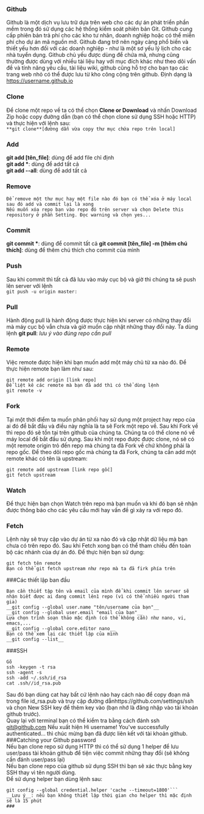 ﻿### Github  
Github là một dịch vụ lưu trữ dựa trên web cho các dự án phát triển phần mềm trong đó sử dụng các hệ thống kiểm soát phiên bản Git. Github cung cấp phiên bản trả phí cho các kho tư nhân, doanh nghiệp hoặc có thể miễn phí cho dự 
án mã nguồn mở. Github đang trở nên ngày càng phổ biến và thiết yếu hơn đối với các doanh nghiệp - như là một sơ yếu lý lịch cho các nhà tuyển dụng.
Github chủ yếu được dùng để chứa mã, nhưng cũng thường được dùng với nhiều tài liệu hay với mục đích khác như theo dõi vấn đề và tính năng yêu cầu, tài liệu wiki, github cũng hỗ trợ cho bạn tạo các trang web nhỏ có thể được lưu từ kho công cộng trên github. Định dạng là https://username.github.io  
### Clone  
Để clone một repo về ta có thể chọn **Clone or Download** và nhấn Download Zip hoặc copy đường dẫn (bạn có thể chọn clone sử dụng SSH hoặc HTTP) và thực hiện với lệnh sau:  
```**git clone**[đường dẫn vừa copy thư mục chứa repo trên local]```  
### Add  
**git add [tên_file]**: dùng để add file chỉ định  
__git add *__: dùng để add tất cả  
**git add --all**: dùng để add tất cả  
### Remove  
```  
Để remove một thư mục hay một file nào đó bạn có thể xóa ở máy local sau đó add và commit lại là xong
Nếu muốn xóa repo bạn vào repo đó trên server và chọn Delete this repository ở phần Setting. Đọc warning và chọn yes...  
```  
### Commit  
__git commit *__: dùng để commit tất cả
**git commit [tên_file] -m [thêm chú thích]**: dùng để thêm chú thích cho commit của mình  
### Push  
Sau khi commit thì tất cả đã lưu vào máy cục bộ và giờ thì chúng ta sẽ push lên server với lệnh  
```git push -u origin master:```  
### Pull  
Hành động pull là hành động được thực hiện khi server có những thay đổi mà máy cục bộ vẫn chưa và giờ muốn cập nhật những thay đổi này. Ta dùng lệnh
**git pull**: *lưu ý vào đúng repo cần pull*  
### Remote  
Việc remote được hiện khi bạn muốn add một máy chủ từ xa nào đó. Để thực hiện remote bạn làm như sau:  
```
git remote add origin [link repo]
Để liệt kê các remote mà bạn đã add thì có thể dùng lệnh
git remote -v  
```  
### Fork  
Tại một thời điểm ta muốn phân phối hay sử dụng một project hay repo của ai đó để bắt đầu và điều này nghĩa là ta sẽ Fork một repo về. Sau khi Fork về thì repo đó sẽ tồn tại trên github của chúng ta. Chúng ta có thể clone nó về máy local để bắt đầu sử dụng.
Sau khi một repo được được clone, nó sẽ có một remote origin trỏ đến repo mà chúng ta đã Fork về chứ không phải là repo gốc. Để theo dõi repo gốc mà chúng ta đã Fork, chúng ta cần add một remote khác có tên là upstream:  
```
git remote add upstream [link repo gốc]
git fetch upstream
```  
### Watch  
Để thực hiện bạn chọn Watch trên repo mà bạn muốn và khi đó bạn sẽ nhận được thông báo cho các yêu cầu mới hay vấn đề gì xảy ra với repo đó.  
### Fetch  
Lệnh này sẽ truy cập vào dự án từ xa nào đó và cập nhật dữ liệu mà bạn chưa có trên repo đó. Sau khi Fetch xong bạn có thể tham chiếu đến toàn bộ các nhánh của dự án đó.
Để thực hiện bạn sử dụng:  
```
git fetch tên remote
Bạn có thể git fetch upstream như repo mà ta đã firk phía trên
```  
###Các thiết lập ban đầu  
```
Bạn cần thiết tập tên và email của mình để khi commit lên server sẽ nhận biết được ai đang commit lên1 repo (vì có thể nhiều người tham gia)
__git config --global user.name "tên/username của bạn"__
__git config --global user.email "email của bạn"__
Lựa chọn trình soạn thảo mặc định (có thể không cần) như nano, vi, emacs,...
__git config --global core.editor nano__
Bạn có thể xem lại các thiết lập của mình
__git config --list__
```  
###SSH  
```
Gõ 
ssh -keygen -t rsa  
ssh -agent -s  
ssh -add ~/.ssh/id_rsa  
cat .ssh//id_rsa.pub  

```  
Sau đó bạn dùng cat hay bất cứ lệnh nào hay cách nào để copy đoạn mã trong file id_rsa.pub và truy cập đường dẫnhttps://github.com/settings/ssh và chọn New SSH key để thêm key vào (bạn nhớ là đăng nhập vào tài khoản github trước).  
Quay lại với terminal bạn có thể kiểm tra bằng cách đánh ssh git@github.com Nếu xuất hiện Hi username! You've successfully authenticated... thì chúc mừng bạn đã được liên kết với tài khoản github.  
###Catching your Github password  
Nếu bạn clone repo sử dụng HTTP thì có thể sử dụng 1 helper để lưu user/pass tài khoản github để tiện việc commit những thay đổi (sẽ không cần đánh user/pass lại)  
Nếu bạn clone repo của github sử dụng SSH thì bạn sẽ xác thực bằng key SSH thay vì tên người dùng.  
Để sử dụng helper bạn dùng lệnh sau:  
```git config --global credential.helper cache
git config --global credential.helper 'cache --timeout=1800'```
__Lưu ý__: nếu bạn không thiết lập thời gian cho helper thì mặc định sẽ là 15 phút
###